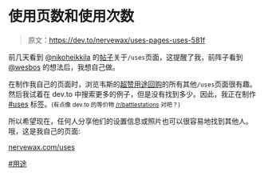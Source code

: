 # 使用页数和使用次数

> 原文：<https://dev.to/nervewax/uses-pages-uses-581f>

前几天看到 [@nikoheikkila](https://dev.to/nikoheikkila) 的[帖子](https://dev.to/nikoheikkila/show-your-own-uses-page-160j)关于`/uses`页面，这提醒了我，前阵子看到 [@wesbos](https://dev.to/wesbos) 的想法后，我想自己做。

在制作我自己的页面时，浏览韦斯的[超赞用途回购](https://github.com/wesbos/awesome-uses)的所有其他`/uses`页面很有趣。然后我试着在 dev.to 中搜索更多的例子，但是没有找到多少。因此，我正在制作 [#uses](https://dev.to/t/uses) 标签。<small>(有点像 dev.to 的等价物 [/r/battlestations](https://www.reddit.com/r/battlestations/) 对吧？)</small>

所以希望现在，任何人分享他们的设置信息或照片也可以很容易地找到其他人。哦，这是我自己的页面:

[nervewax.com/uses](http://nervewax.com/uses)

[#用途](https://dev.to/t/uses)